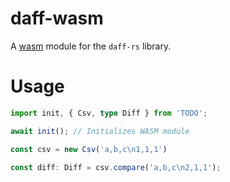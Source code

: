 # daff-wasm

A [wasm](https://webassembly.org/) module for the `daff-rs` library.

# Usage

```ts
import init, { Csv, type Diff } from 'TODO';

await init(); // Initializes WASM module

const csv = new Csv('a,b,c\n1,1,1')

const diff: Diff = csv.compare('a,b,c\n2,1,1');
```
